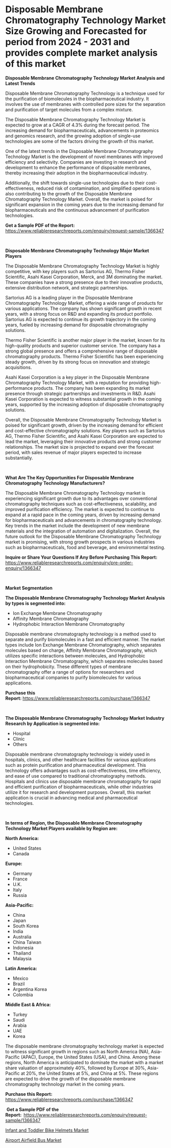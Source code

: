 <p><h1>Disposable Membrane Chromatography Technology Market Size Growing and Forecasted for period from 2024 - 2031 and provides complete market analysis of this market</h1></p><p><strong>Disposable Membrane Chromatography Technology Market Analysis and Latest Trends</strong></p>
<p><p>Disposable Membrane Chromatography Technology is a technique used for the purification of biomolecules in the biopharmaceutical industry. It involves the use of membranes with controlled pore sizes for the separation and purification of target molecules from a complex mixture.</p><p>The Disposable Membrane Chromatography Technology Market is expected to grow at a CAGR of 4.3% during the forecast period. The increasing demand for biopharmaceuticals, advancements in proteomics and genomics research, and the growing adoption of single-use technologies are some of the factors driving the growth of this market.</p><p>One of the latest trends in the Disposable Membrane Chromatography Technology Market is the development of novel membranes with improved efficiency and selectivity. Companies are investing in research and development to enhance the performance of disposable membranes, thereby increasing their adoption in the biopharmaceutical industry.</p><p>Additionally, the shift towards single-use technologies due to their cost-effectiveness, reduced risk of contamination, and simplified operations is also contributing to the growth of the Disposable Membrane Chromatography Technology Market. Overall, the market is poised for significant expansion in the coming years due to the increasing demand for biopharmaceuticals and the continuous advancement of purification technologies.</p></p>
<p><strong>Get a Sample PDF of the Report:&nbsp;</strong> <a href="https://www.reliableresearchreports.com/enquiry/request-sample/1366347">https://www.reliableresearchreports.com/enquiry/request-sample/1366347</a></p>
<p>&nbsp;</p>
<p><strong>Disposable Membrane Chromatography Technology Major Market Players</strong></p>
<p><p>The Disposable Membrane Chromatography Technology Market is highly competitive, with key players such as Sartorius AG, Thermo Fisher Scientific, Asahi Kasei Corporation, Merck, and 3M dominating the market. These companies have a strong presence due to their innovative products, extensive distribution network, and strategic partnerships.</p><p>Sartorius AG is a leading player in the Disposable Membrane Chromatography Technology Market, offering a wide range of products for various applications. The company has shown significant growth in recent years, with a strong focus on R&D and expanding its product portfolio. Sartorius AG is expected to continue its growth trajectory in the coming years, fueled by increasing demand for disposable chromatography solutions.</p><p>Thermo Fisher Scientific is another major player in the market, known for its high-quality products and superior customer service. The company has a strong global presence and offers a comprehensive range of disposable chromatography products. Thermo Fisher Scientific has been experiencing steady growth, driven by its strong focus on innovation and strategic acquisitions.</p><p>Asahi Kasei Corporation is a key player in the Disposable Membrane Chromatography Technology Market, with a reputation for providing high-performance products. The company has been expanding its market presence through strategic partnerships and investments in R&D. Asahi Kasei Corporation is expected to witness substantial growth in the coming years, supported by the increasing adoption of disposable chromatography solutions.</p><p>Overall, the Disposable Membrane Chromatography Technology Market is poised for significant growth, driven by the increasing demand for efficient and cost-effective chromatography solutions. Key players such as Sartorius AG, Thermo Fisher Scientific, and Asahi Kasei Corporation are expected to lead the market, leveraging their innovative products and strong customer relationships. The market size is projected to expand over the forecast period, with sales revenue of major players expected to increase substantially.</p></p>
<p>&nbsp;</p>
<p><strong>What Are The Key Opportunities For Disposable Membrane Chromatography Technology Manufacturers?</strong></p>
<p><p>The Disposable Membrane Chromatography Technology market is experiencing significant growth due to its advantages over conventional chromatography techniques such as cost-effectiveness, scalability, and improved purification efficiency. The market is expected to continue to expand at a rapid pace in the coming years, driven by increasing demand for biopharmaceuticals and advancements in chromatography technology. Key trends in the market include the development of new membrane materials and the integration of automation and digitalization. Overall, the future outlook for the Disposable Membrane Chromatography Technology market is promising, with strong growth prospects in various industries such as biopharmaceuticals, food and beverage, and environmental testing.</p></p>
<p><strong>Inquire or Share Your Questions If Any Before Purchasing This Report:</strong> <a href="https://www.reliableresearchreports.com/enquiry/pre-order-enquiry/1366347">https://www.reliableresearchreports.com/enquiry/pre-order-enquiry/1366347</a></p>
<p>&nbsp;</p>
<p><strong>Market Segmentation</strong></p>
<p><strong>The Disposable Membrane Chromatography Technology Market Analysis by types is segmented into:</strong></p>
<p><ul><li>Ion Exchange Membrane Chromatography</li><li>Affinity Membrane Chromatography</li><li>Hydrophobic Interaction Membrane Chromatography</li></ul></p>
<p><p>Disposable membrane chromatography technology is a method used to separate and purify biomolecules in a fast and efficient manner. The market types include Ion Exchange Membrane Chromatography, which separates molecules based on charge, Affinity Membrane Chromatography, which utilizes specific interactions between molecules, and Hydrophobic Interaction Membrane Chromatography, which separates molecules based on their hydrophobicity. These different types of membrane chromatography offer a range of options for researchers and biopharmaceutical companies to purify biomolecules for various applications.</p></p>
<p><strong>Purchase this Report:&nbsp;</strong><a href="https://www.reliableresearchreports.com/purchase/1366347">https://www.reliableresearchreports.com/purchase/1366347</a></p>
<p>&nbsp;</p>
<p><strong>The Disposable Membrane Chromatography Technology Market Industry Research by Application is segmented into:</strong></p>
<p><ul><li>Hospital</li><li>Clinic</li><li>Others</li></ul></p>
<p><p>Disposable membrane chromatography technology is widely used in hospitals, clinics, and other healthcare facilities for various applications such as protein purification and pharmaceutical development. This technology offers advantages such as cost-effectiveness, time efficiency, and ease of use compared to traditional chromatography methods. Hospitals and clinics use disposable membrane chromatography for rapid and efficient purification of biopharmaceuticals, while other industries utilize it for research and development purposes. Overall, this market application is crucial in advancing medical and pharmaceutical technologies.</p></p>
<p>&nbsp;</p>
<p><strong>In terms of Region, the Disposable Membrane Chromatography Technology Market Players available by Region are:</strong></p>
<p>
    <p> <strong> North America: </strong>
        <ul>
            <li>United States</li>
            <li>Canada</li>
        </ul>
        </p> 
    <p> <strong> Europe: </strong>
        <ul>
            <li>Germany</li>
            <li>France</li>
            <li>U.K.</li>
            <li>Italy</li>
            <li>Russia</li>
        </ul>
        </p> 
    <p> <strong> Asia-Pacific: </strong>
        <ul>
            <li>China</li>
            <li>Japan</li>
            <li>South Korea</li>
            <li>India</li>
            <li>Australia</li>
            <li>China Taiwan</li>
            <li>Indonesia</li>
            <li>Thailand</li>
            <li>Malaysia</li>
        </ul>
        </p> 
    <p> <strong> Latin America: </strong>
        <ul>
            <li>Mexico</li>
            <li>Brazil</li>
            <li>Argentina Korea</li>
            <li>Colombia</li>
        </ul>
        </p> 
    <p> <strong> Middle East & Africa: </strong>
        <ul>
            <li>Turkey</li>
            <li>Saudi</li>
            <li>Arabia</li>
            <li>UAE</li>
            <li>Korea</li>
        </ul>
    </p>
    </p>
<p><p>The disposable membrane chromatography technology market is expected to witness significant growth in regions such as North America (NA), Asia-Pacific (APAC), Europe, the United States (USA), and China. Among these regions, North America is anticipated to dominate the market with a market share valuation of approximately 40%, followed by Europe at 30%, Asia-Pacific at 20%, the United States at 5%, and China at 5%. These regions are expected to drive the growth of the disposable membrane chromatography technology market in the coming years.</p></p>
<p><strong>Purchase this Report: </strong><a href="https://www.reliableresearchreports.com/purchase/1366347">https://www.reliableresearchreports.com/purchase/1366347</a></p>
<p>&nbsp;<strong>Get a Sample PDF of the Report:&nbsp;&nbsp;</strong><a href="https://www.reliableresearchreports.com/enquiry/request-sample/1366347">https://www.reliableresearchreports.com/enquiry/request-sample/1366347</a></p>
<p><strong></strong></p>
<p><p><a href="https://issuu.com/reportprime-2/docs/infant-and-toddler-bike-helmets-market-size-2030.p">Infant and Toddler Bike Helmets Market</a></p><p><a href="https://issuu.com/reportprime-2/docs/airport-airfield-bus-market-size-2030.pptx">Airport Airfield Bus Market</a></p></p>